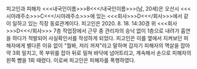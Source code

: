 피고인과 피해자 <<<내국인이름>>>B<<</내국인이름>>>(남, 20세)은 오산시 <<<시아래주소>>>C<<</시아래주소>>>에 있는 <<<회사>>>D<<</회사>>>에서 같이 일하고 있는 직장 동료관계이다.
피고인은 2020. 8. 18. 14:30경 위 <<<회사>>>D<<</회사>>> 7층 작업장에서 근무 중 관리자의 승낙 없이 1층으로 내려가 흡연을 하다가 적발되어 사실확인서를 작성하게 되었다.
피고인은 이를 옆에서 지켜보던 피해자에게 별다른 이유 없이 "뭘봐, 저리 꺼져"라고 말하며 갑자기 피해자의 멱살을 잡아 약 3회 밀치고, 목 부위를 잡아 뒤로 밀쳐 바닥에 넘어트리고, 계속해서 손으로 피해자의 왼쪽 뺨을 1회 때렸다.
이로써 피고인은 피해자를 폭행하였다.
